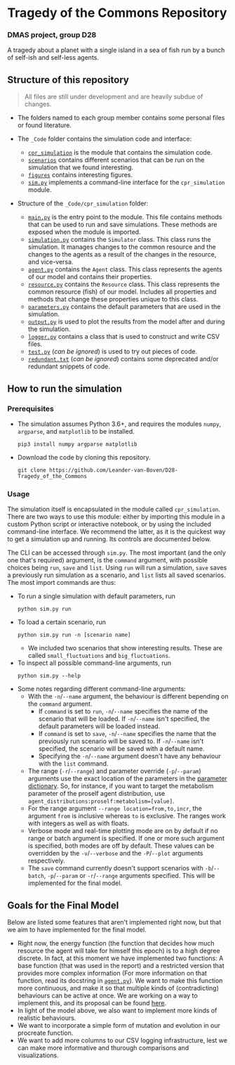 # Tragedy of the Commons Repository
### DMAS project, group D28

A tragedy about a planet with a single island in a sea of fish run by a bunch of self-ish and self-less agents.

## Structure of this repository
> All files are still under development and are heavily subdue of changes.

* The folders named to each group member contains some personal files or found literature.

* The `_Code` folder contains the simulation code and interface:
  - [`cpr_simulation`](https://github.com/Leander-van-Boven/D28-Tragedy_of_the_Commons/tree/master/_Code/cpr_simulation) is the module that contains the simulation code. 
  - [`scenarios`](https://github.com/Leander-van-Boven/D28-Tragedy_of_the_Commons/tree/master/_Code/scenarios) contains different scenarios that can be run on the simulation that we found interesting. 
  - [`figures`](https://github.com/Leander-van-Boven/D28-Tragedy_of_the_Commons/tree/master/_Code/figures) contains interesting figures.
  - [`sim.py`](https://github.com/Leander-van-Boven/D28-Tragedy_of_the_Commons/blob/master/_Code/sim.py) implements a command-line interface for the `cpr_simulation` module.

* Structure of the `_Code/cpr_simulation` folder:
  - [`main.py`](https://github.com/Leander-van-Boven/D28-Tragedy_of_the_Commons/blob/master/_Code/cpr_simulation/main.py) is the entry point to the module. This file contains methods that can be used to run and save simulations. These methods are exposed when the module is imported.
  - [`simulation.py`](https://github.com/Leander-van-Boven/D28-Tragedy_of_the_Commons/blob/master/_Code/cpr_simulation/simulation.py) contains the `Simulator` class. This class runs the simulation. It manages changes to the common resource and the changes to the agents as a result of the changes in the resource, and vice-versa.
  - [`agent.py`](https://github.com/Leander-van-Boven/D28-Tragedy_of_the_Commons/blob/master/_Code/cpr_simulation/agent.py) contains the `Agent` class. This class represents the agents of our model and contains their properties. 
  - [`resource.py`](https://github.com/Leander-van-Boven/D28-Tragedy_of_the_Commons/blob/master/_Code/cpr_simulation/resource.py) contains the `Resource` class. This class represents the common resource (fish) of our model. Includes all properties and methods that change these properties unique to this class.
  - [`parameters.py`](https://github.com/Leander-van-Boven/D28-Tragedy_of_the_Commons/blob/master/_Code/cpr_simulation/parameters.py) contains the default parameters that are used in the simulation.
  - [`output.py`](https://github.com/Leander-van-Boven/D28-Tragedy_of_the_Commons/blob/master/_Code/cpr_simulation/output.py) is used to plot the results from the model after and during the simulation.
  - [`logger.py`](https://github.com/Leander-van-Boven/D28-Tragedy_of_the_Commons/blob/master/_Code/cpr_simulation/logger.py) contains a class that is used to construct and write CSV files.
  - [`test.py`](https://github.com/Leander-van-Boven/D28-Tragedy_of_the_Commons/blob/master/_Code/cpr_simulation/test.py) (_can be ignored_) is used to try out pieces of code.
  - [`redundant.txt`](https://github.com/Leander-van-Boven/D28-Tragedy_of_the_Commons/blob/master/_Code/cpr_simulation/redundant.txt) (_can be ignored_) contains some deprecated and/or redundant snippets of code.



## How to run the simulation
### Prerequisites
* The simulation assumes Python 3.6+, and requires the modules `numpy`, `argparse`, and `matplotlib` to be installed.
  
  ```
  pip3 install numpy argparse matplotlib
  ``` 
* Download the code by cloning this repository.
  
  ```
  git clone https://github.com/Leander-van-Boven/D28-Tragedy_of_the_Commons
  ```
### Usage
The simulation itself is encapsulated in the module called `cpr_simulation`. There are two ways to use this module: either by importing this module in a custom Python script or interactive notebook, or by using the included command-line interface. We recommend the latter, as it is the quickest way to get a simulation up and running. Its controls are documented below.

The CLI can be accessed through `sim.py`. The most important (and the only one that's required) argument, is the `command` argument, with possible choices being `run`, `save` and `list`. Using `run` will run a simulation, `save` saves a previously run simulation as a scenario, and `list` lists all saved scenarios. The most import commands are thus:
* To run a single simulation with default parameters, run 
  ```shell
  python sim.py run
  ```
* To load a certain scenario, run
  ```shell
  python sim.py run -n [scenario name]
  ```
  * We included two scenarios that show interesting results. These are called `small_fluctuations` and `big_fluctuations`.  
* To inspect all possible command-line arguments, run
  ```shell
  python sim.py --help
  ```
* Some notes regarding different command-line arguments:
  * With the `-n`/`--name` argument, the behaviour is different bepending on the `command` argument. 
    * If `command` is set to `run`, `-n`/`--name` specifies the name of the scenario that will be loaded. If `-n`/`--name` isn't specified, the default parameters will be loaded instead. 
    * If `command` is set to `save`, `-n`/`--name` specifies the name that the previously run scenario will be saved to. If `-n`/`--name` isn't specified, the scenario will be saved with a default name. 
    * Specifying the `-n`/`--name` argument doesn't have any behaviour with the `list` command. 
  * The range (`-r`/`--range`) and parameter override (`-p`/`--param`) arguments use the exact location of the parameters in the [parameter dictionary](https://github.com/Leander-van-Boven/D28-Tragedy_of_the_Commons/blob/master/_Code/cpr_simulation/parameters.py). So, for instance, if you want to target the metabolism parameter of the proself agent distribution, use `agent_distributions:proself:metabolism=[value]`.
  * For the range argument `--range location=from,to,incr`, the argument `from` is inclusive whereas `to` is exclusive. The ranges work with integers as well as with floats. 
  * Verbose mode and real-time plotting mode are on by default if no range or batch argument is specified. If one or more such argument is specified, both modes are off by default. These values can be overridden by the `-v`/`--verbose` and the `-P`/`--plot` arguments respectively. 
  * The `save` command currently doesn't support scenarios with `-b`/`--batch`, `-p`/`--param` or `-r`/`--range` arguments specified. This will be implemented for the final model. 

## Goals for the Final Model
Below are listed some features that aren't implemented right now, but that we aim to have implemented for the final model. 
* Right now, the energy function (the function that decides how much resource the agent will take for himself this epoch) is to a high degree discrete. In fact, at this moment we have implemented two functions: A base function (that was used in the report) and a restricted version that provides more complex information (For more information on that function, read its docstring in [`agent.py`](https://github.com/Leander-van-Boven/D28-Tragedy_of_the_Commons/blob/master/_Code/cpr_simulation/agent.py)). We want to make this function more continuous, and make it so that multiple kinds of (contradicting) behaviours can be active at once. We are working on a way to implement this, and its proposal can be found 
[here](https://htmlpreview.github.io/?https://github.com/Leander-van-Boven/D28-Tragedy_of_the_Commons/blob/master/_Code/agentfunc_prop.html). 
* In light of the model above, we also want to implement more kinds of realistic behaviours. 
* We want to incorporate a simple form of mutation and evolution in our procreate function. 
* We want to add more columns to our CSV logging infrastructure, lest we can make more informative and thurough comparisons and visualizations. 